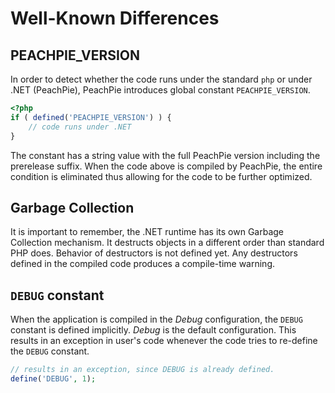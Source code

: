 # Well-Known Differences

## PEACHPIE_VERSION

In order to detect whether the code runs under the standard `php` or under .NET (PeachPie), PeachPie introduces  global constant `PEACHPIE_VERSION`.

```php
<?php
if ( defined('PEACHPIE_VERSION') ) {
    // code runs under .NET
}
```

The constant has a string value with the full PeachPie version including the prerelease suffix. When the code above is compiled by PeachPie, the entire condition is eliminated thus allowing for the code to be further optimized.

## Garbage Collection

It is important to remember, the .NET runtime has its own Garbage Collection mechanism. It destructs objects in a different order than standard PHP does. Behavior of destructors is not defined yet. Any destructors defined in the compiled code produces a compile-time warning.

## `DEBUG` constant

When the application is compiled in the *Debug* configuration, the `DEBUG` constant is defined implicitly. *Debug* is the default configuration. This results in an exception in user's code whenever the code tries to re-define the `DEBUG` constant.

```php
// results in an exception, since DEBUG is already defined.
define('DEBUG', 1); 
```

